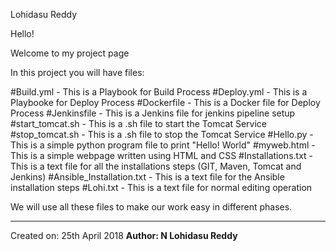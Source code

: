 Lohidasu Reddy

Hello!

Welcome to my project page

In this project you will have files: 

#Build.yml                    - This is a Playbook for Build Process
#Deploy.yml                   - This is a Playbooke for Deploy Process 
#Dockerfile                   - This is a Docker file for Deploy Process
#Jenkinsfile                  - This is a Jenkins file for jenkins pipeline setup
#start_tomcat.sh              - This is a .sh file to start the Tomcat Service
#stop_tomcat.sh               - This is a .sh file to stop the Tomcat Service
#Hello.py                     - This is a simple python program file to print "Hello! World"
#myweb.html                   - This is a simple webpage written using HTML and CSS
#Installations.txt            - This is a text file for all the installations steps (GIT, Maven, Tomcat and Jenkins)
#Ansible_Installation.txt     - This is a text file for the Ansible installation steps
#Lohi.txt                     - This is a text file for normal editing operation

We will use all these files to make our work easy in different phases.

---------------------------------------------------------------------------------------------------------------------------------------
Created on: 25th April 2018                                                                                <b>Author: N Lohidasu Reddy</b>
